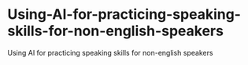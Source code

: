 # Using-AI-for-practicing-speaking-skills-for-non-english-speakers
Using AI for practicing speaking skills for non-english speakers
